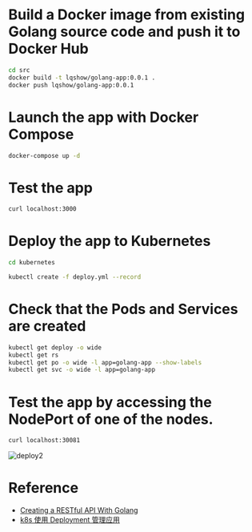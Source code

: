# Build a Docker image from existing Golang source code and push it to Docker Hub

```bash
cd src
docker build -t lqshow/golang-app:0.0.1 .
docker push lqshow/golang-app:0.0.1
```

# Launch the app with Docker Compose
```bash
docker-compose up -d
```

# Test the app
```bash
curl localhost:3000
```

# Deploy the app to Kubernetes
```bash
cd kubernetes

kubectl create -f deploy.yml --record
```

# Check that the Pods and Services are created
```bash
kubectl get deploy -o wide
kubectl get rs
kubectl get po -o wide -l app=golang-app --show-labels
kubectl get svc -o wide -l app=golang-app
```

# Test the app by accessing the NodePort of one of the nodes.
```bash
curl localhost:30081
```
![deploy2](https://user-images.githubusercontent.com/8086910/44620267-b004e500-a8c3-11e8-9373-c8afe36ba256.gif)


# Reference
- [Creating a RESTful API With Golang](https://tutorialedge.net/golang/creating-restful-api-with-golang/)
- [k8s 使用 Deployment 管理应用](https://github.com/lqshow/notes/issues/40)

